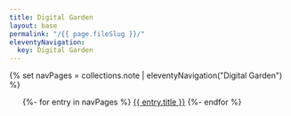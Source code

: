 ```yaml
---
title: Digital Garden
layout: base
permalink: "/{{ page.fileSlug }}/"
eleventyNavigation:
  key: Digital Garden                   
---
```

{% set navPages = collections.note | eleventyNavigation("Digital Garden") %}
<ul>
{%- for entry in navPages %}
  <li{% if entry.url == page.url %} class="my-active-class"{% endif %}>
    <a href="{{ entry.url }}">{{ entry.title }}</a>
  </li>
{%- endfor %}
</ul>
